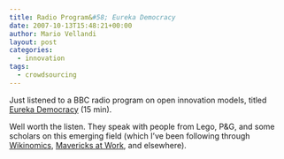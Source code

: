 ```yaml
---
title: Radio Program&#58; Eureka Democracy
date: 2007-10-13T15:48:21+00:00
author: Mario Vellandi
layout: post
categories:
  - innovation
tags:
  - crowdsourcing
---
```

Just listened to a BBC radio program on open innovation models, titled [Eureka Democracy](http://www.bbc.co.uk/radio/aod/news.shtml?radio4/inbusiness "Eureka Democracy") (15 min).

Well worth the listen. They speak with people from Lego, P&G, and some scholars on this emerging field (which I&#8217;ve been following through [Wikinomics](http://www.amazon.com/Wikinomics-Mass-Collaboration-Changes-Everything/dp/1591841380/ref=pd_bbs_sr_1/102-6942077-0716920?ie=UTF8&s=books&qid=1192319119&sr=8-1 "Wikinomics book on Amazon"), [Mavericks at Work](http://www.amazon.com/Mavericks-Work-Original-Minds-Business/dp/B000TYL62I/ref=pd_bbs_1/102-6942077-0716920?ie=UTF8&s=books&qid=1192319187&sr=1-1 "Mavericks at Work book on amazon"), and elsewhere).
